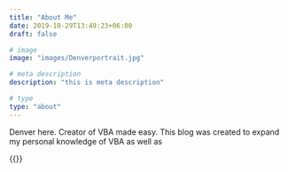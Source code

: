 ```yaml
---
title: "About Me"
date: 2019-10-29T13:49:23+06:00
draft: false

# image
image: "images/Denverportrait.jpg"

# meta description
description: "this is meta description"

# type
type: "about"
---
```


Denver here. Creator of VBA made easy. This blog was created to expand my personal knowledge of VBA as well as

{{<album gallery>}}
